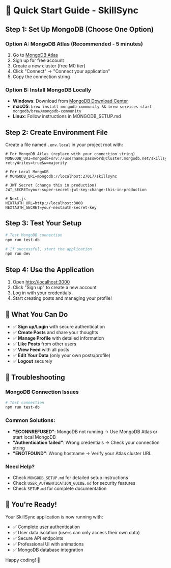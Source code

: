 # 🚀 Quick Start Guide - SkillSync

## Step 1: Set Up MongoDB (Choose One Option)

### Option A: MongoDB Atlas (Recommended - 5 minutes)
1. Go to [MongoDB Atlas](https://www.mongodb.com/atlas)
2. Sign up for free account
3. Create a new cluster (free M0 tier)
4. Click "Connect" → "Connect your application"
5. Copy the connection string

### Option B: Install MongoDB Locally
- **Windows**: Download from [MongoDB Download Center](https://www.mongodb.com/try/download/community)
- **macOS**: `brew install mongodb-community && brew services start mongodb/brew/mongodb-community`
- **Linux**: Follow instructions in MONGODB_SETUP.md

## Step 2: Create Environment File

Create a file named `.env.local` in your project root with:

```env
# For MongoDB Atlas (replace with your connection string)
MONGODB_URI=mongodb+srv://username:password@cluster.mongodb.net/skillsync?retryWrites=true&w=majority

# For Local MongoDB
# MONGODB_URI=mongodb://localhost:27017/skillsync

# JWT Secret (change this in production)
JWT_SECRET=your-super-secret-jwt-key-change-this-in-production

# Next.js
NEXTAUTH_URL=http://localhost:3000
NEXTAUTH_SECRET=your-nextauth-secret-key
```

## Step 3: Test Your Setup

```bash
# Test MongoDB connection
npm run test-db

# If successful, start the application
npm run dev
```

## Step 4: Use the Application

1. Open [http://localhost:3000](http://localhost:3000)
2. Click "Sign up" to create a new account
3. Log in with your credentials
4. Start creating posts and managing your profile!

## 🎯 What You Can Do

- ✅ **Sign up/Login** with secure authentication
- ✅ **Create Posts** and share your thoughts
- ✅ **Manage Profile** with detailed information
- ✅ **Like Posts** from other users
- ✅ **View Feed** with all posts
- ✅ **Edit Your Data** (only your own posts/profile)
- ✅ **Logout** securely

## 🔧 Troubleshooting

### MongoDB Connection Issues
```bash
# Test connection
npm run test-db
```

### Common Solutions:
- **"ECONNREFUSED"**: MongoDB not running → Use MongoDB Atlas or start local MongoDB
- **"Authentication failed"**: Wrong credentials → Check your connection string
- **"ENOTFOUND"**: Wrong hostname → Verify your Atlas cluster URL

### Need Help?
- Check `MONGODB_SETUP.md` for detailed setup instructions
- Check `USER_AUTHENTICATION_GUIDE.md` for security features
- Check `SETUP.md` for complete documentation

## 🎉 You're Ready!

Your SkillSync application is now running with:
- ✅ Complete user authentication
- ✅ User data isolation (users can only access their own data)
- ✅ Secure API endpoints
- ✅ Professional UI with animations
- ✅ MongoDB database integration

Happy coding! 🚀
